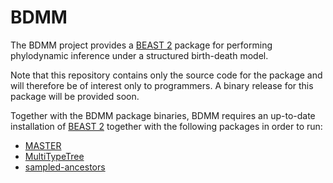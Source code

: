 BDMM
====

The BDMM project provides a [BEAST 2](http://www.beast2.org/) package for
performing phylodynamic inference under a structured birth-death model.

Note that this repository contains only the source code for the package and
will therefore be of interest only to programmers.  A binary release for this
package will be provided soon.

Together with the BDMM package binaries, BDMM requires an up-to-date
installation of [BEAST 2](http://www.beast2.org) together with the following
packages in order to run:

* [MASTER](http://compevol.github.io/MASTER)
* [MultiTypeTree](http://compevol.github.io/MultiTypeTree)
* [sampled-ancestors](https://github.com/CompEvol/sampled-ancestors)
